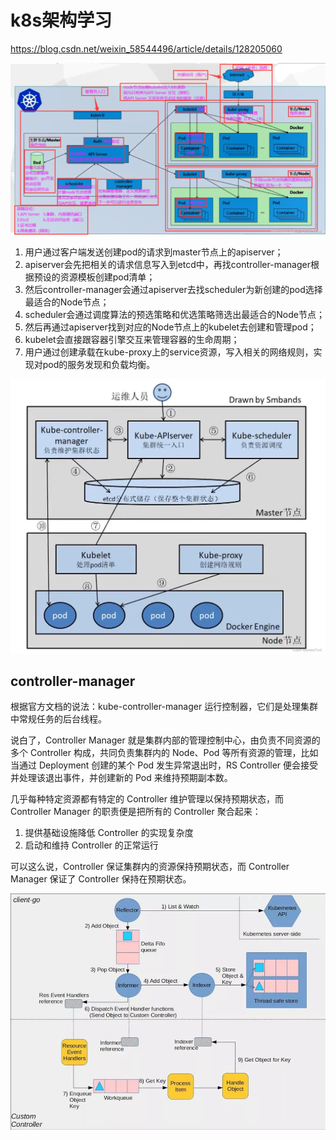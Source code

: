 # k8s架构学习



https://blog.csdn.net/weixin_58544496/article/details/128205060



![img](/开源框架/k8s/.assert/架构学习/a3285b43939f4148b704943d0d339011.png)

1. 用户通过客户端发送创建pod的请求到master节点上的apiserver；
2. apiserver会先把相关的请求信息写入到etcd中，再找controller-manager根据预设的资源模板创建pod清单；
3. 然后controller-manager会通过apiserver去找scheduler为新创建的pod选择最适合的Node节点；
4. scheduler会通过调度算法的预选策略和优选策略筛选出最适合的Node节点；
5. 然后再通过apiserver找到对应的Node节点上的kubelet去创建和管理pod；
6. kubelet会直接跟容器引擎交互来管理容器的生命周期；
7. 用户通过创建承载在kube-proxy上的service资源，写入相关的网络规则，实现对pod的服务发现和负载均衡。



<img src="/开源框架/k8s/.assert/架构学习/7fdd21fdceee47faa2932490b5c11a6d.png" alt="img" style="zoom:50%;" />





## controller-manager

根据官方文档的说法：kube-controller-manager 运行控制器，它们是处理集群中常规任务的后台线程。

说白了，Controller Manager 就是集群内部的管理控制中心，由负责不同资源的多个 Controller 构成，共同负责集群内的 Node、Pod 等所有资源的管理，比如当通过 Deployment 创建的某个 Pod 发生异常退出时，RS Controller 便会接受并处理该退出事件，并创建新的 Pod 来维持预期副本数。

几乎每种特定资源都有特定的 Controller 维护管理以保持预期状态，而 Controller Manager 的职责便是把所有的 Controller 聚合起来：

1. 提供基础设施降低 Controller 的实现复杂度
2. 启动和维持 Controller 的正常运行

可以这么说，Controller 保证集群内的资源保持预期状态，而 Controller Manager 保证了 Controller 保持在预期状态。

![img](/开源框架/k8s/.assert/架构学习/851fb4e4ee443904f08b1831f257daa4.jpeg)